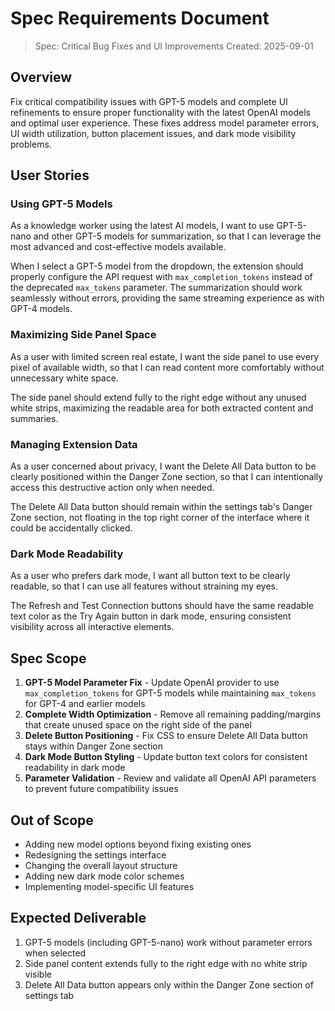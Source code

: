 # Spec Requirements Document

> Spec: Critical Bug Fixes and UI Improvements
> Created: 2025-09-01

## Overview

Fix critical compatibility issues with GPT-5 models and complete UI refinements to ensure proper functionality with the latest OpenAI models and optimal user experience. These fixes address model parameter errors, UI width utilization, button placement issues, and dark mode visibility problems.

## User Stories

### Using GPT-5 Models

As a knowledge worker using the latest AI models, I want to use GPT-5-nano and other GPT-5 models for summarization, so that I can leverage the most advanced and cost-effective models available.

When I select a GPT-5 model from the dropdown, the extension should properly configure the API request with `max_completion_tokens` instead of the deprecated `max_tokens` parameter. The summarization should work seamlessly without errors, providing the same streaming experience as with GPT-4 models.

### Maximizing Side Panel Space

As a user with limited screen real estate, I want the side panel to use every pixel of available width, so that I can read content more comfortably without unnecessary white space.

The side panel should extend fully to the right edge without any unused white strips, maximizing the readable area for both extracted content and summaries.

### Managing Extension Data

As a user concerned about privacy, I want the Delete All Data button to be clearly positioned within the Danger Zone section, so that I can intentionally access this destructive action only when needed.

The Delete All Data button should remain within the settings tab's Danger Zone section, not floating in the top right corner of the interface where it could be accidentally clicked.

### Dark Mode Readability

As a user who prefers dark mode, I want all button text to be clearly readable, so that I can use all features without straining my eyes.

The Refresh and Test Connection buttons should have the same readable text color as the Try Again button in dark mode, ensuring consistent visibility across all interactive elements.

## Spec Scope

1. **GPT-5 Model Parameter Fix** - Update OpenAI provider to use `max_completion_tokens` for GPT-5 models while maintaining `max_tokens` for GPT-4 and earlier models
2. **Complete Width Optimization** - Remove all remaining padding/margins that create unused space on the right side of the panel
3. **Delete Button Positioning** - Fix CSS to ensure Delete All Data button stays within Danger Zone section
4. **Dark Mode Button Styling** - Update button text colors for consistent readability in dark mode
5. **Parameter Validation** - Review and validate all OpenAI API parameters to prevent future compatibility issues

## Out of Scope

- Adding new model options beyond fixing existing ones
- Redesigning the settings interface
- Changing the overall layout structure
- Adding new dark mode color schemes
- Implementing model-specific UI features

## Expected Deliverable

1. GPT-5 models (including GPT-5-nano) work without parameter errors when selected
2. Side panel content extends fully to the right edge with no white strip visible
3. Delete All Data button appears only within the Danger Zone section of settings tab
